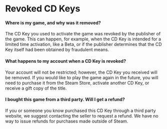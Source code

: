 # Revoked CD Keys

#### Where is my game, and why was it removed?
The CD Key you used to activate the game was revoked by the publisher of the game. This can happen, for example, when the CD Key is intended for a limited time activation, like a Beta, or if the publisher determines that the CD Key itself had been obtained by fraudulent means.  
  
#### What happens to my account when a CD Key is revoked?
Your account will not be restricted; however, the CD Key you received will be removed. If you would like to play the game again in the future, you will need to purchase it from the Steam Store, activate another CD Key, or receive a gift copy of the title.  
  
#### I bought this game from a third party. Will I get a refund?
If you or someone you know purchased this CD Key through a third party website, we suggest contacting the seller to request a refund. We have no way to issue refunds for purchases made outside of Steam.  
  

